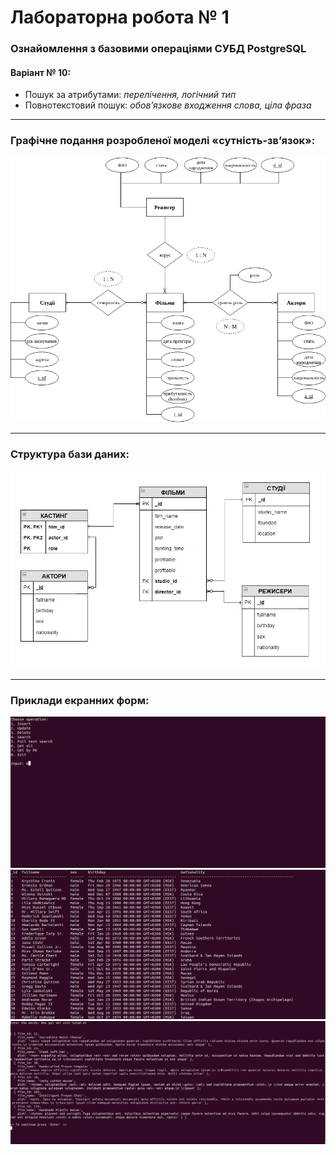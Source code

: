 # Лабораторна робота № 1

### Ознайомлення з базовими операціями СУБД PostgreSQL

#### Варіант № 10:
 - Пошук за атрибутами: *перелічення, логічний тип*
 - Повнотекстовий пошук: *обов’язкове входження слова, ціла фраза*

* * *

### Графічне подання розробленої моделі «сутність-зв’язок»:

![ER-model](https://github.com/Valzavator/RelationalDatabasesLabs/blob/master/lab1/images/er-model.png)

* * *

### Cтруктура бази даних:

![DB-structure](https://github.com/Valzavator/RelationalDatabasesLabs/blob/master/lab1/images/database_structure.PNG)

* * *

### Приклади екранних форм:

![Screenshots](https://github.com/Valzavator/RelationalDatabasesLabs/blob/master/lab1/images/screenshots1.png)
![Screenshots](https://github.com/Valzavator/RelationalDatabasesLabs/blob/master/lab1/images/screenshots2.png)
![Screenshots](https://github.com/Valzavator/RelationalDatabasesLabs/blob/master/lab1/images/screenshots3.png)
